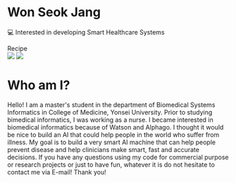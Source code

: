 # Won Seok Jang 
💻 Interested in developing Smart Healthcare Systems

Recipe
\
<img src="http://img.shields.io/badge/Python-3766AB?style=flat-square&logo=Python&logoColor=white">
<img src="https://img.shields.io/badge/r-%23276DC3.svg?style=for-the-badge&logo=r&logoColor=white">

# Who am I?
Hello! I am a master's student in the department of Biomedical Systems Informatics in College of Medicine, Yonsei University. Prior to studying bimedical informatics, I was working as a nurse. I became interested in biomedical informatics because of Watson and Alphago. I thought it would be nice to build an AI that could help people in the world who suffer from illness. My goal is to build a very smart AI machine that can help people prevent disease and help clinicians make smart, fast and accurate decisions. If you have any questions using my code for commercial purpose or research projects or just to have fun, whatever it is do not hesitate to contact me via E-mail! Thank you!

